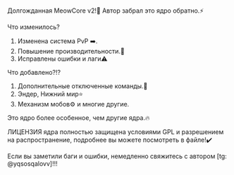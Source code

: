 Долгожданная MeowCore v2!🥳
Автор забрал это ядро ​​обратно.⚡️

Что изменилось?
1. Изменена система PvP ➡️.
2. Повышение производительности.🔼
3. Исправлены ошибки и лаги⚠️

Что добавлено?!?️
1. Дополнительные отключенные команды.🔔
2. Эндер, Нижний мир⭐️
3. Механизм мобов⚙️
и многие другие.

Это ядро ​​более особенное, чем другие ядра.🔥

ЛИЦЕНЗИЯ ядра полностью защищена условиями GPL и разрешением на распространение, подробнее вы можете посмотреть в файле!✔️

Если вы заметили баги и ошибки, немедленно свяжитесь с автором [tg: @yqsosqalovv]‼️!
